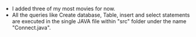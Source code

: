 <ul>
<li>I added three of my most movies for now.</li>
<li>All the queries like Create database, Table, insert and select statements are executed in the single JAVA file within "src" folder under the name "Connect.java".</li>
</ul>
